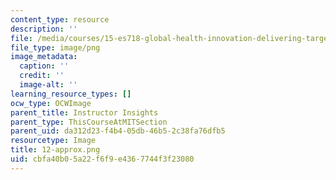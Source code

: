 ```yaml
---
content_type: resource
description: ''
file: /media/courses/15-es718-global-health-innovation-delivering-targeted-advice-to-an-organization-in-the-field-spring-2015/cbfa40b05a22f6f9e4367744f3f23080_12-approx.png
file_type: image/png
image_metadata:
  caption: ''
  credit: ''
  image-alt: ''
learning_resource_types: []
ocw_type: OCWImage
parent_title: Instructor Insights
parent_type: ThisCourseAtMITSection
parent_uid: da312d23-f4b4-05db-46b5-2c38fa76dfb5
resourcetype: Image
title: 12-approx.png
uid: cbfa40b0-5a22-f6f9-e436-7744f3f23080
---
```

